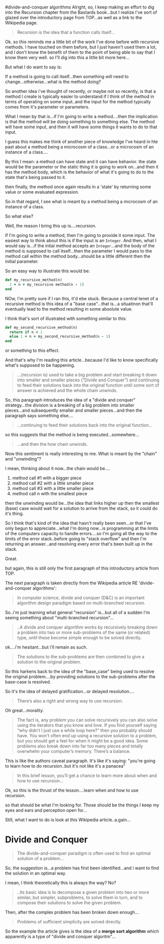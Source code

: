 
#divide-and-conquer algorithms
Alright, so, I keep making an effort to dig into the Recursion chapter from the Bastards book...but I realize I've sort of glazed over the introductory page from TOP...as well as a link to the Wikipedia page. 

>Recursion is the idea that a function calls itself...

Ok. so this reminds me a little bit of the work I've done before with recursive methods. I have touched on them before, but I just haven't used them a lot, and I don't know the benefit of them to the point of being able to say that I know them very well. so I'll dig into this a little bit more here...


But what I do want to say is: 

If a method is going to call itself...then something will need to change...otherwise...what is the method doing? 

So another idea i've thought of recently, or maybe not so recently, is that a method I create is typically easier to understand if I think of the method in terms of operating on some input..and the input for the method typically comes from it's parameter or parameters. 

What I mean by that is...if I'm going to write a method....then the implication is that the method will be doing something to something else. The method will have some input, and then it will have some things it wants to do to that input. 

I guess this makes me think of another piece of knowledge I've heard in hte past about a method being a microcosm of a class...or a microcosm of an instance of a class....

By this I mean: a method can have state and it can have behavior. the state would be the parameter or the static thing it is going to work on...and then it has the method body, which is the behavior of what it's going to do to the state that's being passed to it. 

then finally, the method once again results in a 'state' by returning some value or some evaluated expression. 

So in that regard, I see what is meant by a method being a microcosm of an instance of a class. 

So what else? 

Well, the reason I bring this up is....recursion. 

If I'm going to write a method, then I'm going to provide it some input. The easiest way to think about this is if the input is an `Integer`. And then, what I would say is...if the intial method accepts an `Integer`...and the body of the method is supposed to call itself...then the parameter I would pass to the method call within the method body...should be a little different then the initial parameter. 

So an easy way to illustrate this would be: 

```ruby
def my_recursive_method(n)
  1 + n + my_recursive method(n - 1)
end
```

NOw, I'm pretty sure if I ran this, it'd ebe stuck. Because a central tenet of a recursive method is this idea of a "base case"...that is...a situatinon that'll eventually lead to the method resulting in some absolute value. 

I think that's sort of illustrated with something similar to this: 

```ruby
def my_second_recursive_method(n)
  return if n < 1
  else 1 + n + my_second_recursive_method(n - 1)
end
```

or something to this effect.

And that's why I'm reading this article...because I'd like to know specifically what's supposed to be happening. 

>...(recursion is) used to take a big problem and start breaking it down into smaller and smaller pieces (“Divide and Conquer”) and continuing to feed their solutions back into the original function until some sort of answer is achieved and the whole chain unwinds.

So, this paragraph introduces the idea of a "divide and conquer" strategy...the division is a breaking of a big problem into smaller pieces...and subsequently smaller and smaller pieces...and then the paragraph says something else....

>...continuing to feed their solutions back into the original function...

so this suggests that the method is being executed...somewhere...

>...and then the how chain unwinds.

Now this sentiment is really interesting to me. What is meant by the "chain" and "unwinding"? 

I mean, thinking about it now...the chain would be....

1. method call #1 with a bigger piece
2. method call #2 with a little smaller piece
3. method call #3 with a little smaller piece
4. method call n with the smallest piece

then the unwinding would be...the idea that links higher up then the smallest (base) case would wait for a solution to arrive from the stack, so it could do it's thing. 

So I think that's kind of the idea that hasn't really been seen...or that I've only begun to appreciate...what I'm doing now...is programming at the limits of the computers capacity to handle errors....so I'm going all the way to the limits of the error stack..before going to "stack overflow" and then I'm returning an answer...and resolving every error that's been built up in the stack. 

Great. 

but again, this is still only the first paragraph of this introductory article from TOP. 

The next paragraph is taken directly from the Wikipedia article RE 'divide-and-conquer algorithms': 

>In computer science, divide and conquer (D&C) is an important algorithm design paradigm based on multi-branched recursion.

So..i'm just learning what general "recursion" is...but all of a sudden I'm seeing something about "multi-branched recursion"...

>..A divide and conquer algorithm works by recursively breaking down a problem into two or more sub-problems of the same (or related) type, until these become simple enough to be solved directly.

ok....i'm hesitant...but i'll remain as such. 

>The solutions to the sub-problems are then combined to give a solution to the original problem.

So this harkens back to the idea of the "base_case" being used to resolve the original problem....by providing solutions to the sub-problems after the base-case is resolved. 

So it's the idea of delayed gratification...or delayed resolution....

>There’s also a right and wrong way to use recursion.

Oh great...morality.

> The fact is, any problem you can solve recursively you can also solve using the iterators that you know and love. If you find yourself saying “why didn’t I just use a while loop here?” then you probably should have. You won’t often end up using a recursive solution to a problem, but you should get a feel for when it might be a good idea. Some problems also break down into far too many pieces and totally overwhelm your computer’s memory. There’s a balance.

This is like the authors caveat paragraph. It's like it's saying: "you're going to learn how to do recursion..but it's not like it's a panacea" 

>In this brief lesson, you’ll get a chance to learn more about when and how to use recursion...

Ok, so this is the thrust of the lesson....learn when and how to use recursion. 

so that should be what I'm looking for. Those should be the things I keep my eyes and ears and perception open for...



Still, what I want to do is look at this Wikipedia article..a.gain...

# Divide and Conquer
>The divide-and-conquer paradigm is often used to find an optimal solution of a problem...

So, the suggestion is...a problem has first been identified...and i want to find the solution in an optimal way. 

I mean, I think theoretically this is always the way? No? 

>..Its basic idea is to decompose a given problem into two or more similar, but simpler, subproblems, to solve them in turn, and to compose their solutions to solve the given problem.

Then, after the complex problem has been broken down enough...

>Problems of sufficient simplicity are solved directly. 

So the example the article gives is the idea of a **merge sort algorithm** which apparently is a type of "divide and conquer algoritm"...

